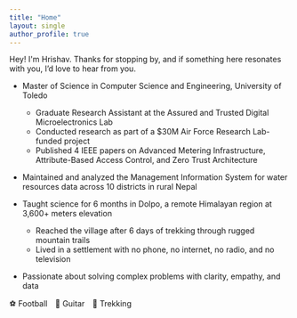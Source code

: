 ```yaml
---
title: "Home"
layout: single
author_profile: true
---
```


Hey! I'm Hrishav. 
Thanks for stopping by, and if something here resonates with you, I’d love to hear from you.

-   Master of Science in Computer Science and Engineering, University of Toledo
    -  Graduate Research Assistant at the Assured and Trusted Digital Microelectronics Lab
    -  Conducted research as part of a $30M Air Force Research Lab-funded project
    -  Published 4 IEEE papers on Advanced Metering Infrastructure, Attribute-Based Access Control, and Zero Trust Architecture

-  Maintained and analyzed the Management Information System for water resources data across 10 districts in rural Nepal

-   Taught science for 6 months in Dolpo, a remote Himalayan region at 3,600+ meters elevation
    -  Reached the village after 6 days of trekking through rugged mountain trails
    -  Lived in a settlement with no phone, no internet, no radio, and no television

-  Passionate about solving complex problems with clarity, empathy, and data

⚽️ Football 🎸 Guitar 🥾 Trekking
